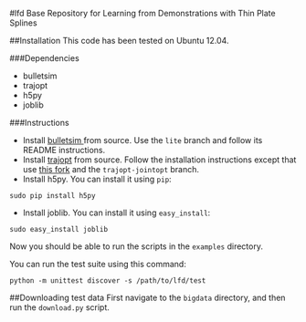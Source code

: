 #lfd
Base Repository for Learning from Demonstrations with Thin Plate Splines

##Installation
This code has been tested on Ubuntu 12.04.

###Dependencies
- bulletsim
- trajopt
- h5py
- joblib

###Instructions
- Install [bulletsim ](https://github.com/hojonathanho/bulletsim) from source. Use the `lite` branch and follow its README instructions.
- Install [trajopt](http://rll.berkeley.edu/trajopt) from source. Follow the installation instructions except that use [this fork](https://github.com/erictzeng/trajopt) and the `trajopt-jointopt` branch.
- Install h5py. You can install it using `pip`:
```
sudo pip install h5py
```
- Install joblib. You can install it using `easy_install`:
```
sudo easy_install joblib
```

Now you should be able to run the scripts in the `examples` directory.

You can run the test suite using this command:
```
python -m unittest discover -s /path/to/lfd/test
```

##Downloading test data
First navigate to the `bigdata` directory, and then run the `download.py` script.
